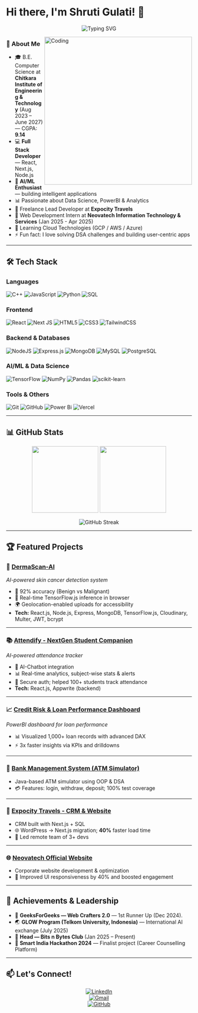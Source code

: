 # Hi there, I'm Shruti Gulati! 👋

<div align="center">
  
![Typing SVG](https://readme-typing-svg.herokuapp.com?font=Fira+Code&size=30&duration=3000&pause=1000&color=00D9FF&center=true&vCenter=true&width=600&lines=Full+Stack+Developer;AI%2FML+Enthusiast;Problem+Solver;Open+Source+Contributor)

</div>

<img align="right" alt="Coding" width="400" src="https://cdn.dribbble.com/userupload/25122400/file/original-271f6ce69968c55f62c161ce20cdb718.gif">

### 🚀 About Me
- 🎓 B.E. Computer Science at **Chitkara Institute of Engineering & Technology** (Aug 2023 – June 2027) — CGPA: **9.14**
- 💻 **Full Stack Developer** — React, Next.js, Node.js
- 🤖 **AI/ML Enthusiast** — building intelligent applications
- 📊 Passionate about Data Science, PowerBI & Analytics
- 🎯 Freelance Lead Developer at **Expocity Travels**
- 💼 Web Development Intern at **Neovatech Information Technology & Services** (Jan 2025 - Apr 2025)
- 🌱 Learning Cloud Technologies (GCP / AWS / Azure)
- ⚡ Fun fact: I love solving DSA challenges and building user-centric apps

---

## 🛠 Tech Stack

### Languages
![C++](https://img.shields.io/badge/c++-%2300599C.svg?style=for-the-badge&logo=c%2B%2B&logoColor=white)
![JavaScript](https://img.shields.io/badge/javascript-%23323330.svg?style=for-the-badge&logo=javascript&logoColor=%23F7DF1E)
![Python](https://img.shields.io/badge/python-3670A0?style=for-the-badge&logo=python&logoColor=ffdd54)
![SQL](https://img.shields.io/badge/sql-%2300f.svg?style=for-the-badge&logo=mysql&logoColor=white)

### Frontend
![React](https://img.shields.io/badge/react-%2320232a.svg?style=for-the-badge&logo=react&logoColor=%2361DAFB)
![Next JS](https://img.shields.io/badge/Next-black?style=for-the-badge&logo=next.js&logoColor=white)
![HTML5](https://img.shields.io/badge/html5-%23E34F26.svg?style=for-the-badge&logo=html5&logoColor=white)
![CSS3](https://img.shields.io/badge/css3-%231572B6.svg?style=for-the-badge&logo=css3&logoColor=white)
![TailwindCSS](https://img.shields.io/badge/tailwindcss-%2338B2AC.svg?style=for-the-badge&logo=tailwind-css&logoColor=white)

### Backend & Databases
![NodeJS](https://img.shields.io/badge/node.js-6DA55F?style=for-the-badge&logo=node.js&logoColor=white)
![Express.js](https://img.shields.io/badge/express.js-%23404d59.svg?style=for-the-badge&logo=express&logoColor=%2361DAFB)
![MongoDB](https://img.shields.io/badge/MongoDB-%234ea94b.svg?style=for-the-badge&logo=mongodb&logoColor=white)
![MySQL](https://img.shields.io/badge/mysql-%2300f.svg?style=for-the-badge&logo=mysql&logoColor=white)
![PostgreSQL](https://img.shields.io/badge/postgresql-%23316192.svg?style=for-the-badge&logo=postgresql&logoColor=white)

### AI/ML & Data Science
![TensorFlow](https://img.shields.io/badge/TensorFlow-%23FF6F00.svg?style=for-the-badge&logo=TensorFlow&logoColor=white)
![NumPy](https://img.shields.io/badge/numpy-%23013243.svg?style=for-the-badge&logo=numpy&logoColor=white)
![Pandas](https://img.shields.io/badge/pandas-%23150458.svg?style=for-the-badge&logo=pandas&logoColor=white)
![scikit-learn](https://img.shields.io/badge/scikit--learn-%23F7931E.svg?style=for-the-badge&logo=scikit-learn&logoColor=white)

### Tools & Others
![Git](https://img.shields.io/badge/git-%23F05033.svg?style=for-the-badge&logo=git&logoColor=white)
![GitHub](https://img.shields.io/badge/github-%23121011.svg?style=for-the-badge&logo=github&logoColor=white)
![Power Bi](https://img.shields.io/badge/power_bi-F2C811?style=for-the-badge&logo=powerbi&logoColor=black)
![Vercel](https://img.shields.io/badge/vercel-%23000000.svg?style=for-the-badge&logo=vercel&logoColor=white)

---

## 📊 GitHub Stats

<div align="center">
  
<img height="180em" src="https://github-readme-stats.vercel.app/api?username=shrutigulatii&show_icons=true&theme=tokyonight&include_all_commits=true&count_private=true"/>
<img height="180em" src="https://github-readme-stats.vercel.app/api/top-langs/?username=shrutigulatii&layout=compact&langs_count=7&theme=tokyonight"/>

</div>

<div align="center">
  
![GitHub Streak](https://github-readme-streak-stats.herokuapp.com/?user=shrutigulatii&theme=tokyonight)

</div>

---

## 🏆 Featured Projects

### 🔬 [DermaScan-AI](https://github.com/shrutigulatii/DermaScan.git)  
*AI-powered skin cancer detection system*  
- 🎯 92% accuracy (Benign vs Malignant)  
- 🚀 Real-time TensorFlow.js inference in browser  
- 🌍 Geolocation-enabled uploads for accessibility  
- **Tech:** React.js, Node.js, Express, MongoDB, TensorFlow.js, Cloudinary, Multer, JWT, bcrypt

---

### 📚 [Attendify - NextGen Student Companion](https://attendifyyproject-ai.vercel.app/)  
*AI-powered attendance tracker*  
- 🤖 AI-Chatbot integration  
- 📊 Real-time analytics, subject-wise stats & alerts  
- 🔐 Secure auth; helped 100+ students track attendance  
- **Tech:** React.js, Appwrite (backend)

---

### 📈 [Credit Risk & Loan Performance Dashboard](https://github.com/shrutigulatii/Visual-Analytics-of-Loan-Behavior-and-Credit-Metrics)  
*PowerBI dashboard for loan performance*  
- 📊 Visualized 1,000+ loan records with advanced DAX  
- ⚡ 3x faster insights via KPIs and drilldowns

---

### 🏦 [Bank Management System (ATM Simulator)](https://github.com/shrutigulatii/BankMangementSystem_ATMStimultor.git)  
- Java-based ATM simulator using OOP & DSA  
- 💳 Features: login, withdraw, deposit; 100% test coverage

---

### 🧳 [Expocity Travels - CRM & Website](https://expocity.vercel.app/)  
- CRM built with Next.js + SQL  
- 🌐 WordPress → Next.js migration; **40%** faster load time  
- 👥 Led remote team of 3+ devs

---

### 🌐 [Neovatech Official Website](https://www.neovatech.in/)  
- Corporate website development & optimization  
- 🚀 Improved UI responsiveness by 40% and boosted engagement

---

## 🏅 Achievements & Leadership
- 🥇 **GeeksForGeeks — Web Crafters 2.0** — 1st Runner Up (Dec 2024). 
- 🌏 **GLOW Program (Telkom University, Indonesia)** — International AI exchange (July 2025)  
- 👥 **Head — Bits n Bytes Club** (Jan 2025 – Present)  
- 🚀 **Smart India Hackathon 2024** — Finalist project (Career Counselling Platform)

---

## 📫 Let's Connect!

<div align="center">

[![LinkedIn](https://img.shields.io/badge/linkedin-%230077B5.svg?style=for-the-badge&logo=linkedin&logoColor=white)](https://www.linkedin.com/in/shruti-gulati-5a0402311/)  
[![Gmail](https://img.shields.io/badge/Gmail-D14836?style=for-the-badge&logo=gmail&logoColor=white)](mailto:shrutigulati34@gmail.com)   
[![GitHub](https://img.shields.io/badge/github-%23121011.svg?style=for-the-badge&logo=github&logoColor=white)](https://github.com/shrutigulatii)  


</div>
